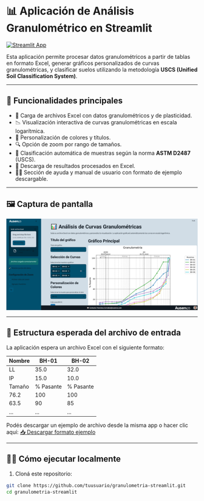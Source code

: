 # 📊 Aplicación de Análisis Granulométrico en Streamlit

[![Streamlit App](https://img.shields.io/badge/Streamlit-Online-blue)](https://granulometriaplots.streamlit.app/)

Esta aplicación permite procesar datos granulométricos a partir de tablas en formato Excel, generar gráficos personalizados de curvas granulométricas, y clasificar suelos utilizando la metodología **USCS (Unified Soil Classification System)**.

---

## 🚀 Funcionalidades principales

- 📁 Carga de archivos Excel con datos granulométricos y de plasticidad.
- 📉 Visualización interactiva de curvas granulométricas en escala logarítmica.
- 🎨 Personalización de colores y títulos.
- 🔍 Opción de zoom por rango de tamaños.
- 🧪 Clasificación automática de muestras según la norma **ASTM D2487** (USCS).
- 💾 Descarga de resultados procesados en Excel.
- 🧑‍🏫 Sección de ayuda y manual de usuario con formato de ejemplo descargable.

---

## 🖼️ Captura de pantalla

![Screenshot](./Logo/screenshot_app.png)  <!-- Podés reemplazar con tu propia imagen -->

---

## 📂 Estructura esperada del archivo de entrada

La aplicación espera un archivo Excel con el siguiente formato:

| Nombre | BH-01 | BH-02 |
|--------|-------|-------|
| LL     | 35.0  | 32.0  |
| IP     | 15.0  | 10.0  |
| Tamaño | % Pasante | % Pasante |
| 76.2   | 100   | 100   |
| 63.5   | 90    | 85    |
| ...    | ...   | ...   |

Podés descargar un ejemplo de archivo desde la misma app o hacer clic aquí: [📥 Descargar formato ejemplo](https://granulometriaplots.streamlit.app/)

---

## 🧑‍💻 Cómo ejecutar localmente

1. Cloná este repositorio:

```bash
git clone https://github.com/tuusuario/granulometria-streamlit.git
cd granulometria-streamlit
